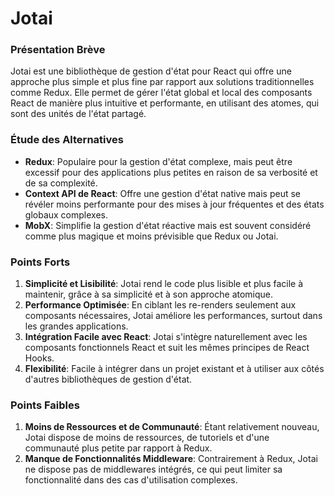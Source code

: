 # Jotai

### Présentation Brève

Jotai est une bibliothèque de gestion d'état pour React qui offre une approche plus simple et plus fine par rapport aux solutions traditionnelles comme Redux. Elle permet de gérer l'état global et local des composants React de manière plus intuitive et performante, en utilisant des atomes, qui sont des unités de l'état partagé.

### Étude des Alternatives

- **Redux**: Populaire pour la gestion d'état complexe, mais peut être excessif pour des applications plus petites en raison de sa verbosité et de sa complexité.
- **Context API de React**: Offre une gestion d'état native mais peut se révéler moins performante pour des mises à jour fréquentes et des états globaux complexes.
- **MobX**: Simplifie la gestion d'état réactive mais est souvent considéré comme plus magique et moins prévisible que Redux ou Jotai.

### Points Forts

1. **Simplicité et Lisibilité**: Jotai rend le code plus lisible et plus facile à maintenir, grâce à sa simplicité et à son approche atomique.
2. **Performance Optimisée**: En ciblant les re-renders seulement aux composants nécessaires, Jotai améliore les performances, surtout dans les grandes applications.
3. **Intégration Facile avec React**: Jotai s'intègre naturellement avec les composants fonctionnels React et suit les mêmes principes de React Hooks.
4. **Flexibilité**: Facile à intégrer dans un projet existant et à utiliser aux côtés d'autres bibliothèques de gestion d'état.

### Points Faibles

1. **Moins de Ressources et de Communauté**: Étant relativement nouveau, Jotai dispose de moins de ressources, de tutoriels et d'une communauté plus petite par rapport à Redux.
2. **Manque de Fonctionnalités Middleware**: Contrairement à Redux, Jotai ne dispose pas de middlewares intégrés, ce qui peut limiter sa fonctionnalité dans des cas d'utilisation complexes.

